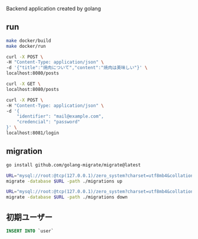 Backend application created by golang

## run

```bash
make docker/build
make docker/run
```

```bash
curl -X POST \
-H "Content-Type: application/json" \
-d '{"title":"焼肉について","content":"焼肉は美味しい"}' \
localhost:8080/posts

curl -X GET \
localhost:8080/posts

curl -X POST \
-H "Content-Type: application/json" \
-d '{
	"identifier": "mail@example.com",
	"credencial": "password"
}' \
localhost:8081/login
```

## migration

```bash
go install github.com/golang-migrate/migrate@latest
```

```bash
URL="mysql://root:@tcp(127.0.0.1)/zero_system?charset=utf8mb4&collation=utf8mb4_general_ci&parseTime=true"
migrate -database $URL -path ./migrations up
```

```bash
URL="mysql://root:@tcp(127.0.0.1)/zero_system?charset=utf8mb4&collation=utf8mb4_general_ci&parseTime=true"
migrate -database $URL -path ./migrations down
```

## 初期ユーザー

```sql
INSERT INTO `user`
    
```
